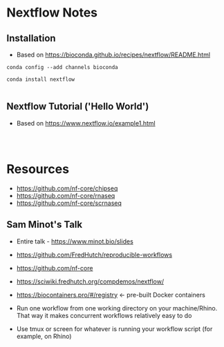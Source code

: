 # Nextflow Notes


## Installation

* Based on https://bioconda.github.io/recipes/nextflow/README.html

```
conda config --add channels bioconda

conda install nextflow


```

## Nextflow Tutorial ('Hello World')

* Based on https://www.nextflow.io/example1.html 

```



```

# Resources

* https://github.com/nf-core/chipseq
* https://github.com/nf-core/rnaseq
* https://github.com/nf-core/scrnaseq


## Sam Minot's Talk

* Entire talk - https://www.minot.bio/slides 
* https://github.com/FredHutch/reproducible-workflows
* https://github.com/nf-core
* https://sciwiki.fredhutch.org/compdemos/nextflow/
* https://biocontainers.pro/#/registry <- pre-built Docker containers

* Run one workflow from one working directory on your machine/Rhino. That way it makes concurrent workflows relatively easy to do 
* Use tmux or screen for whatever is running your workflow script (for example, on Rhino)

































